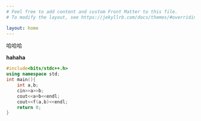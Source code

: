 ```yaml
---
# Feel free to add content and custom Front Matter to this file.
# To modify the layout, see https://jekyllrb.com/docs/themes/#overriding-theme-defaults

layout: home
---
```


哈哈哈

**hahaha**

```cpp
#include<bits/stdc++.h>
using namespace std;
int main(){
    int a,b;
    cin>>a>>b;
    cout<<a+b<<endl;
    cout<<f(a,b)<<endl;
    return 0;
}
```

